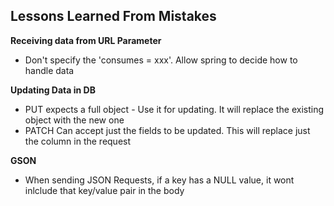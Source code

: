 **Lessons Learned From Mistakes**
-

**Receiving data from URL Parameter**
- Don't specify the 'consumes = xxx'. Allow spring to decide how to handle data


**Updating Data in DB**
- PUT expects a full object - Use it for updating. It will replace the existing object with the new one
- PATCH Can accept just the fields to be updated. This will replace just the column in the request

**GSON**
- When sending JSON Requests, if a key has a NULL value, it wont inlclude that key/value pair in the body